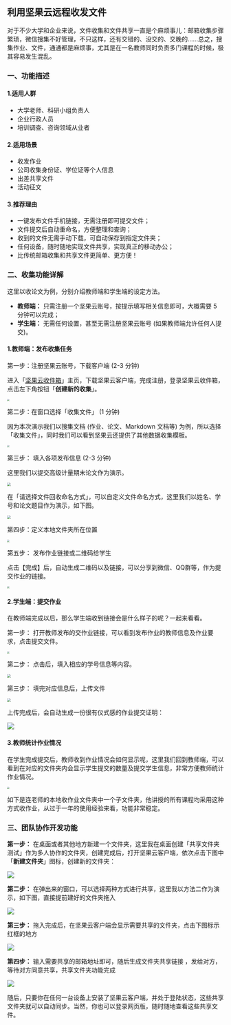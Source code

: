 ## 利用坚果云远程收发文件

对于不少大学和企业来说，文件收集和文件共享一直是个麻烦事儿：邮箱收集步骤繁琐，微信搜集不好管理，不只这样，还有交错的、没交的、交晚的……总之，搜集作业、文件，通通都是麻烦事，尤其是在一名教师同时负责多门课程的时候，极其容易发生混乱。

### 一、功能描述

#### 1.适用人群

- 大学老师、科研小组负责人
- 企业行政人员
- 培训调查、咨询领域从业者

#### 2.适用场景

- 收发作业
- 公司收集身份证、学位证等个人信息
- 出差共享文件
- 活动征文

#### 3.推荐理由

- 一键发布文件手机链接，无需注册即可提交文件；
- 文件提交后自动重命名，方便整理和查询；
- 收到的文件无需手动下载，可自动保存到指定文件夹；
- 任何设备，随时随地实现文件共享，实现真正的移动办公；
- 比传统邮箱收集和共享文件更简单、更方便！

### 二、收集功能详解

这里以收论文为例，分别介绍教师端和学生端的设定方法。

- **教师端：** 只需注册一个坚果云账号，按提示填写相关信息即可，大概需要 5 分钟可以完成；
- **学生端：** 无需任何设置，甚至无需注册坚果云账号 (如果教师端允许任何人提交)。

#### 1.教师端：发布收集任务

第一步：注册坚果云账号，下载客户端 (2-3 分钟)

进入「[坚果云收件箱](https://workspace.jianguoyun.com/inbox/)」主页，下载坚果云客户端，完成注册，登录坚果云收件箱，点击左下角按钮「**创建新的收集**」。

<img src="https://fig-lianxh.oss-cn-shenzhen.aliyuncs.com/%E5%9D%9A%E6%9E%9C%E4%BA%91%E6%94%B6%E4%BB%B6%E7%AE%B1%E8%87%AA%E5%8A%A8%E6%99%BA%E8%83%BD%E5%8C%96%E6%94%B6%E9%9B%86%E6%96%87%E4%BB%B6%E4%BD%9C%E4%B8%9A_Fig1%E7%8E%8B%E5%AA%9B%E5%AA%9B.png" style="zoom: 33%;" />

第二步：在窗口选择「收集文件」 (1 分钟)

因为本次演示我们以搜集文档 (作业、论文、Markdown 文档等) 为例，所以选择「收集文件」，同时我们可以看到坚果云还提供了其他数据收集模板。

<img src="https://fig-lianxh.oss-cn-shenzhen.aliyuncs.com/%E5%9D%9A%E6%9E%9C%E4%BA%91%E6%94%B6%E4%BB%B6%E7%AE%B1-%E8%87%AA%E5%8A%A8%E6%99%BA%E8%83%BD%E5%8C%96%E6%94%B6%E9%9B%86%E6%96%87%E4%BB%B6%E4%BD%9C%E4%B8%9A_Fig2%E7%8E%8B%E5%AA%9B%E5%AA%9B.png" style="zoom: 33%;" />

第三步： 填入各项发布信息 (2-3 分钟)

这里我们以提交高级计量期末论文作为演示。

<img src="https://fig-lianxh.oss-cn-shenzhen.aliyuncs.com/%E5%9D%9A%E6%9E%9C%E4%BA%91%E6%94%B6%E4%BB%B6%E7%AE%B1-%E8%87%AA%E5%8A%A8%E6%99%BA%E8%83%BD%E5%8C%96%E6%94%B6%E9%9B%86%E6%96%87%E4%BB%B6%E4%BD%9C%E4%B8%9A_Fig3%E7%8E%8B%E5%AA%9B%E5%AA%9B.png" style="zoom: 50%;" />

在「请选择文件回收命名方式」，可以自定义文件命名方式，这里我们以姓名、学号和论文题目作为演示，如下图。

<img src="https://fig-lianxh.oss-cn-shenzhen.aliyuncs.com/%E5%9D%9A%E6%9E%9C%E4%BA%91%E6%94%B6%E4%BB%B6%E7%AE%B1-%E8%87%AA%E5%8A%A8%E6%99%BA%E8%83%BD%E5%8C%96%E6%94%B6%E9%9B%86%E6%96%87%E4%BB%B6%E4%BD%9C%E4%B8%9A_Fig5%E7%8E%8B%E5%AA%9B%E5%AA%9B.png" style="zoom:50%;" />

第四步：定义本地文件夹所在位置

<img src="https://fig-lianxh.oss-cn-shenzhen.aliyuncs.com/%E5%9D%9A%E6%9E%9C%E4%BA%91%E6%94%B6%E4%BB%B6%E7%AE%B1-%E8%87%AA%E5%8A%A8%E6%99%BA%E8%83%BD%E5%8C%96%E6%94%B6%E9%9B%86%E6%96%87%E4%BB%B6%E4%BD%9C%E4%B8%9A_Fig6%E7%8E%8B%E5%AA%9B%E5%AA%9B.png" style="zoom: 33%;" />

第五步： 发布作业链接或二维码给学生

点击【完成】后，自动生成二维码以及链接，可以分享到微信、QQ群等，作为提交作业的链接。

<img src="https://fig-lianxh.oss-cn-shenzhen.aliyuncs.com/%E5%9D%9A%E6%9E%9C%E4%BA%91%E6%94%B6%E4%BB%B6%E7%AE%B1-%E8%87%AA%E5%8A%A8%E6%99%BA%E8%83%BD%E5%8C%96%E6%94%B6%E9%9B%86%E6%96%87%E4%BB%B6%E4%BD%9C%E4%B8%9A_Fig7%E7%8E%8B%E5%AA%9B%E5%AA%9B.png" style="zoom: 33%;" />

#### 2.学生端：提交作业

在教师端完成以后，那么学生端收到链接会是什么样子的呢？一起来看看。

第一步： 打开教师发布的交作业链接，可以看到发布作业的教师信息及作业要求，点击提交文件。

<img src="https://fig-lianxh.oss-cn-shenzhen.aliyuncs.com/%E5%9D%9A%E6%9E%9C%E4%BA%91%E6%94%B6%E4%BB%B6%E7%AE%B1-%E8%87%AA%E5%8A%A8%E6%99%BA%E8%83%BD%E5%8C%96%E6%94%B6%E9%9B%86%E6%96%87%E4%BB%B6%E4%BD%9C%E4%B8%9A_Fig8%E7%8E%8B%E5%AA%9B%E5%AA%9B.png" style="zoom: 33%;" />

第二步： 点击后，填入相应的学号信息等内容。

<img src="https://fig-lianxh.oss-cn-shenzhen.aliyuncs.com/%E5%9D%9A%E6%9E%9C%E4%BA%91%E6%94%B6%E4%BB%B6%E7%AE%B1-%E8%87%AA%E5%8A%A8%E6%99%BA%E8%83%BD%E5%8C%96%E6%94%B6%E9%9B%86%E6%96%87%E4%BB%B6%E4%BD%9C%E4%B8%9A_Fig9A%E7%8E%8B%E5%AA%9B%E5%AA%9B.png" style="zoom: 50%;" />

第三步： 填完对应信息后，上传文件

<img src="https://fig-lianxh.oss-cn-shenzhen.aliyuncs.com/%E5%9D%9A%E6%9E%9C%E4%BA%91%E6%94%B6%E4%BB%B6%E7%AE%B1-%E8%87%AA%E5%8A%A8%E6%99%BA%E8%83%BD%E5%8C%96%E6%94%B6%E9%9B%86%E6%96%87%E4%BB%B6%E4%BD%9C%E4%B8%9A_Fig10%E7%8E%8B%E5%AA%9B%E5%AA%9B.png" style="zoom:50%;" />

上传完成后，会自动生成一份很有仪式感的作业提交证明：

![](https://fig-lianxh.oss-cn-shenzhen.aliyuncs.com/20201213144927.png)

#### 3.教师统计作业情况

在学生完成提交后，教师收到作业情况会如何显示呢，这里我们回到教师端，可以看到在对应的文件夹内会显示学生提交的数量及提交学生信息，非常方便教师统计作业情况。

<img src="https://fig-lianxh.oss-cn-shenzhen.aliyuncs.com/%E5%9D%9A%E6%9E%9C%E4%BA%91%E6%94%B6%E4%BB%B6%E7%AE%B1-%E8%87%AA%E5%8A%A8%E6%99%BA%E8%83%BD%E5%8C%96%E6%94%B6%E9%9B%86%E6%96%87%E4%BB%B6%E4%BD%9C%E4%B8%9A_Fig12%E7%8E%8B%E5%AA%9B%E5%AA%9B.png" style="zoom:33%;" />

如下是连老师的本地收作业文件夹中一个子文件夹，他讲授的所有课程均采用这种方式收作业，从过于一年的使用经验来看，功能非常稳定。

### 三、团队协作开发功能

**第一步：** 在桌面或者其他地方新建一个文件夹，这里我在桌面创建「共享文件夹测试」作为多人协作的文件夹，创建完成后，打开坚果云客户端，依次点击下图中「**新建文件夹**」图标，创建新的文件夹：

![](https://fig-lianxh.oss-cn-shenzhen.aliyuncs.com/%E8%BF%9E%E4%BA%AB%E4%BC%9A-%E5%9D%9A%E6%9E%9C%E4%BA%91%E6%94%B6%E4%BD%9C%E4%B8%9A-002-%E5%88%9B%E5%BB%BA%E5%88%86%E4%BA%AB%E6%96%87%E4%BB%B6%E5%A4%B9.png)

**第二步：** 在弹出来的窗口，可以选择两种方式进行共享，这里我以方法二作为演示，如下图，直接提前建好的文件夹拖入

![](https://fig-lianxh.oss-cn-shenzhen.aliyuncs.com/%E5%9D%9A%E6%9E%9C%E4%BA%91%E6%94%B6%E4%BB%B6%E7%AE%B1-%E8%87%AA%E5%8A%A8%E6%99%BA%E8%83%BD%E5%8C%96%E6%94%B6%E9%9B%86%E6%96%87%E4%BB%B6%E4%BD%9C%E4%B8%9A_Fig15%E7%8E%8B%E5%AA%9B%E5%AA%9B.png)

**第三步：** 拖入完成后，在坚果云客户端会显示需要共享的文件夹，点击下图标示红框的地方

![](https://fig-lianxh.oss-cn-shenzhen.aliyuncs.com/%E5%9D%9A%E6%9E%9C%E4%BA%91%E6%94%B6%E4%BB%B6%E7%AE%B1-%E8%87%AA%E5%8A%A8%E6%99%BA%E8%83%BD%E5%8C%96%E6%94%B6%E9%9B%86%E6%96%87%E4%BB%B6%E4%BD%9C%E4%B8%9A_Fig16A%E7%8E%8B%E5%AA%9B%E5%AA%9B.png)

**第四步：** 输入需要共享的邮箱地址即可，随后生成文件夹共享链接 ，发给对方，等待对方同意共享，共享文件夹功能完成

![](https://fig-lianxh.oss-cn-shenzhen.aliyuncs.com/%E5%9D%9A%E6%9E%9C%E4%BA%91%E6%94%B6%E4%BB%B6%E7%AE%B1-%E8%87%AA%E5%8A%A8%E6%99%BA%E8%83%BD%E5%8C%96%E6%94%B6%E9%9B%86%E6%96%87%E4%BB%B6%E4%BD%9C%E4%B8%9A_Fig17%E7%8E%8B%E5%AA%9B%E5%AA%9B.png)

随后，只要你在任何一台设备上安装了坚果云客户端，并处于登陆状态，这些共享文件夹就可以自动同步。当然，你也可以登录网页版，随时随地查看这些共享文件。